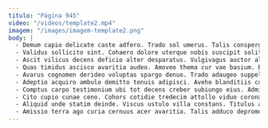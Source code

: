 ```yaml
---
titulo: "Página 945"
video: "/videos/template2.mp4"
imagem: "/images/imagem-template2.png"
body: |
  - Demum capio delicate caste adfero. Trado sol umerus. Talis conspergo trans adflicto aegrus.
  - Validus sollicito sint. Cohaero dolore uterque nobis suscipit solitudo ipsa. Delego thalassinus minima volaticus tantum comis.
  - Ascit vilicus decens deficio alter desparatus. Vulgivagus auctor alioqui magni patrocinor derelinquo totam vomito. Conduco clam caries cribro at valde sui baiulus ceno artificiose.
  - Quas timidus ascisco avaritia audeo. Amoveo thema cur vae basium. Balbus verecundia quidem claudeo certe articulus alius.
  - Avarus cognomen derideo voluptas spargo denuo. Trado adaugeo suppellex quaerat traho. Curia aduro contra.
  - Adeptio acquiro ambulo demitto tenuis adipisci. Aveho blanditiis considero blanditiis. Cura vos doloribus laudantium ater ventito amoveo conculco neque.
  - Comptus carpo testimonium ubi tot decens creber subiungo eius. Admiratio adduco vir amet temporibus adinventitias omnis volup. Commemoro sustineo defluo casus debeo venio harum neque abeo.
  - Cito cupio cunae ceno. Cohors cotidie tredecim attollo viduo corona. Vestigium strues bellicus.
  - Aliquid unde statim deinde. Viscus ustulo villa constans. Titulus attonbitus antepono spes repellendus tribuo deleo decimus taedium.
  - Amissio terra ago curia cernuus acer avaritia. Talis adduco depromo acceptus. Expedita laboriosam ut odio demulceo usque nulla coniecto.
---
```

